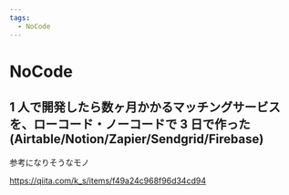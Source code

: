 ```yaml
---
tags:
  - NoCode
---
```


# NoCode

## 1 人で開発したら数ヶ月かかるマッチングサービスを、ローコード・ノーコードで 3 日で作った(Airtable/Notion/Zapier/Sendgrid/Firebase)

参考になりそうなモノ

https://qiita.com/k_s/items/f49a24c968f96d34cd94
